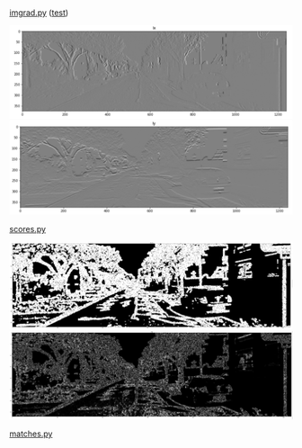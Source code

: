# 

[imgrad.py](https://github.com/teruyuki-yamasaki/VAMR/blob/main/exercise03/code/imgrad.py)
([test](https://github.com/teruyuki-yamasaki/VAMR/blob/main/exercise03/code/test_imgrad.py))

<img src="https://github.com/teruyuki-yamasaki/VAMR/blob/main/exercise03/results/imgrad_Ix.png"/>
<img src="https://github.com/teruyuki-yamasaki/VAMR/blob/main/exercise03/results/imgrad_Iy.png"/>

[scores.py](https://github.com/teruyuki-yamasaki/VAMR/blob/main/exercise03/code/constructStructureTensor.py)

<img src="https://github.com/teruyuki-yamasaki/VAMR/blob/main/exercise03/results/shitomashi.png"/>
<img src="https://github.com/teruyuki-yamasaki/VAMR/blob/main/exercise03/results/harris.png"/>

[matches.py](https://github.com/teruyuki-yamasaki/VAMR/blob/main/exercise03/code/matches.py)
